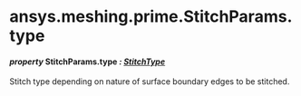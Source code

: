 # ansys.meshing.prime.StitchParams.type



#### *property* StitchParams.type *: [StitchType](ansys.meshing.prime.StitchType.md#ansys.meshing.prime.StitchType)*

Stitch type depending on nature of surface boundary edges to be stitched.

<!-- !! processed by numpydoc !! -->
